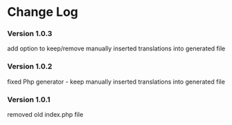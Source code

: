# Change Log

### Version 1.0.3
add option to keep/remove manually inserted translations into generated file

### Version 1.0.2
fixed Php generator - keep manually inserted translations into generated file

### Version 1.0.1
removed old index.php file